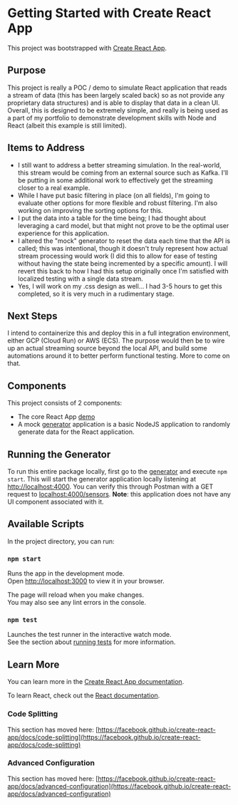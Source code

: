 # Getting Started with Create React App

This project was bootstrapped with [Create React App](https://github.com/facebook/create-react-app).

## Purpose

This project is really a POC / demo to simulate React application that reads a stream of data (this has been largely scaled back)
so as not provide any proprietary data structures) and is able to display that data in a clean UI.  Overall, this is designed to be 
extremely simple, and really is being used as a part of my portfolio to demonstrate development skills with Node and React (albeit this
example is still limited).

## Items to Address

- I still want to address a better streaming simulation.  In the real-world, this stream would be coming from an external source such as Kafka.
  I'll be putting in some additional work to effectively get the streaming closer to a real example.
- While I have put basic filtering in place (on all fields), I'm going to evaluate other options for more
  flexible and robust filtering.  I'm also working on improving the sorting options for this.
- I put the data into a table for the time being; I had thought about leveraging a card model, but that might not prove to be
  the optimal user experience for this application.
- I altered the "mock" generator to reset the data each time that the API is called; this was intentional, though it doesn't truly
  represent how actual stream processing would work (I did this to allow for ease of testing without having the state being incremented by a specific amount).
  I will revert this back to how I had this setup originally once I'm satisfied with localized testing with a single data stream.
- Yes, I will work on my .css design as well... I had 3-5 hours to get this completed, so it is very much in a rudimentary stage.

## Next Steps

I intend to containerize this and deploy this in a full integration environment, either GCP (Cloud Run) or AWS (ECS).
The purpose would then be to wire up an actual streaming source beyond the local API, and build some automations around it
to better perform functional testing.  More to come on that.

## Components

This project consists of 2 components:  
- The core React App [demo](./)
- A mock [generator](../sensor-stream-generator) application is a basic NodeJS application to randomly generate data for the React application. 

## Running the Generator

To run this entire package locally, first go to the [generator](../sensor-stream-generator) and execute `npm start`.  This will start the generator 
application locally listening at [http://localhost:4000](http://localhost:4000).  You can verify this through Postman with a GET request to [localhost:4000/sensors](http://localhost:4000/sensors).
**Note**: this application does not have any UI component associated with it.

## Available Scripts

In the project directory, you can run:

### `npm start`

Runs the app in the development mode.\
Open [http://localhost:3000](http://localhost:3000) to view it in your browser.

The page will reload when you make changes.\
You may also see any lint errors in the console.

### `npm test`

Launches the test runner in the interactive watch mode.\
See the section about [running tests](https://facebook.github.io/create-react-app/docs/running-tests) for more information.

## Learn More

You can learn more in the [Create React App documentation](https://facebook.github.io/create-react-app/docs/getting-started).

To learn React, check out the [React documentation](https://reactjs.org/).

### Code Splitting

This section has moved here: [https://facebook.github.io/create-react-app/docs/code-splitting](https://facebook.github.io/create-react-app/docs/code-splitting)

### Advanced Configuration

This section has moved here: [https://facebook.github.io/create-react-app/docs/advanced-configuration](https://facebook.github.io/create-react-app/docs/advanced-configuration)
